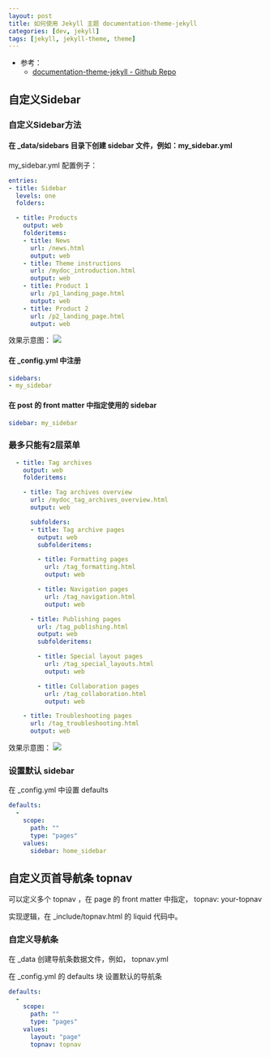 ```yaml
---
layout: post
title: 如何使用 Jekyll 主题 documentation-theme-jekyll
categories: [dev, jekyll]
tags: [jekyll, jekyll-theme, theme]
---
```


* 参考：
  * [documentation-theme-jekyll - Github Repo](https://github.com/tomjohnson1492/documentation-theme-jekyll)


## 自定义Sidebar

### 自定义Sidebar方法

#### 在 _data/sidebars 目录下创建 sidebar 文件，例如：my_sidebar.yml

my_sidebar.yml 配置例子：

~~~ yml
entries:
- title: Sidebar
  levels: one
  folders:

  - title: Products
    output: web
    folderitems:
    - title: News
      url: /news.html
      output: web
    - title: Theme instructions
      url: /mydoc_introduction.html
      output: web
    - title: Product 1
      url: /p1_landing_page.html
      output: web
    - title: Product 2
      url: /p2_landing_page.html
      output: web
~~~

效果示意图： ![](sidebar_sample01.png)


#### 在 _config.yml 中注册

~~~ yml
sidebars:
- my_sidebar
~~~

#### 在 post 的 front matter 中指定使用的 sidebar

~~~ yml
sidebar: my_sidebar
~~~

### 最多只能有2层菜单

~~~ yml
  - title: Tag archives
    output: web
    folderitems:

    - title: Tag archives overview
      url: /mydoc_tag_archives_overview.html
      output: web

      subfolders:
      - title: Tag archive pages
        output: web
        subfolderitems:

        - title: Formatting pages
          url: /tag_formatting.html
          output: web

        - title: Navigation pages
          url: /tag_navigation.html
          output: web

      - title: Publishing pages
        url: /tag_publishing.html
        output: web
        subfolderitems:

        - title: Special layout pages
          url: /tag_special_layouts.html
          output: web

        - title: Collaboration pages
          url: /tag_collaboration.html
          output: web

    - title: Troubleshooting pages
      url: /tag_troubleshooting.html
      output: web
~~~


效果示意图： ![](sidebar_sample02.png)

### 设置默认 sidebar

在 _config.yml 中设置 defaults

~~~ yml
defaults:
  -
    scope:
      path: ""
      type: "pages"
    values:
      sidebar: home_sidebar
~~~



## 自定义页首导航条 topnav

可以定义多个 topnav ，在 page 的 front matter 中指定， topnav: your-topnav

实现逻辑，在 _include/topnav.html 的 liquid 代码中。

### 自定义导航条

在 _data 创建导航条数据文件，例如， topnav.yml

在 _config.yml 的 defaults 块 设置默认的导航条

~~~ yml
defaults:
  -
    scope:
      path: ""
      type: "pages"
    values:
      layout: "page"
      topnav: topnav
~~~












